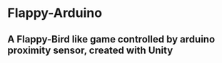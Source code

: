# Flappy-Arduino
## A Flappy-Bird like game controlled by arduino proximity sensor, created with Unity